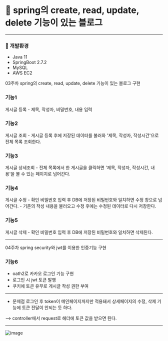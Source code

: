 # 📝 spring의 create, read, update, delete 기능이 있는 블로그

---


### 🔎 개발환경
- Java 11
- SpringBoot 2.7.2 
- MySQL
- AWS EC2

03주차 spring의 create, read, update, delete 기능이 있는 블로그 구현 

### 기능1
  게시글 등록 
    - 제목, 작성자, 비밀번호, 내용 입력

### 기능2
  게시글 조회
    - 게시글 등록 후에 저장된 데이터를 불러와 '제목, 작성자, 작성시간'으로 전체 목록 조회한다.

### 기능3
  게시글 상세조회
    - 전체 목록에서 한 게시글을 클릭하면 '제목, 작성자, 작성시간, 내용'을 볼 수 있는 페이지로 넘어간다.

### 기능4
  게시글 수정
    - 확인 비밀번호 입력 후 DB에 저장된 비밀번호와 일치하면 수정 창으로 넘어간다.
    - 기존의 작성 내용을 불러오고 수정 후에는 수정된 데이터로 다시 저장한다.

### 기능5
  게시글 삭제
    - 확인 비밀번호 입력 후 DB에 저장된 비밀번호와 일치하면 삭제된다.


----------
04주차 spring security와 jwt를 이용한 인증기능 구현

### 기능6
  * oath2로 카카오 로그인 기능 구현
  * 로그인 시 jwt 토큰 발행
  * 쿠키에 토큰 유무로 게시글 작성 권한 부여

-------

* 문제점
로그인 후 token이 메인페이지까지만 적용돼서 상세페이지의 수정, 삭제 기능에 토큰 전달이 안되는 듯 하다.

--> controller에서 request로 헤더에 토큰 값을 받으면 된다.

------
![image](https://user-images.githubusercontent.com/44489399/188465629-89eb011e-2738-4a01-affb-5011051c525d.png)
